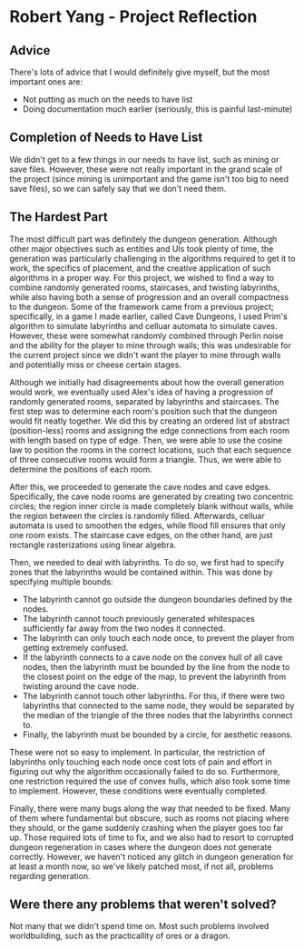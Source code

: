 # Robert Yang - Project Reflection

## Advice

There's lots of advice that I would definitely give myself, but the most important ones are:
- Not putting as much on the needs to have list
- Doing documentation much earlier (seriously, this is painful last-minute)

## Completion of Needs to Have List

We didn't get to a few things in our needs to have list, such as mining or save files. However, these were not really important in the grand scale of the project (since mining is unimportant and the game isn't too big to need save files), so we can safely say that we don't need them.

## The Hardest Part

The most difficult part was definitely the dungeon generation. Although other major objectives such as entities and UIs took plenty of time, the generation was particularly challenging in the algorithms required to get it to work, the specifics of placement, and the creative application of such algorithms in a proper way. For this project, we wished to find a way to combine randomly generated rooms, staircases, and twisting labyrinths, while also having both a sense of progression and an overall compactness to the dungeon. Some of the framework came from a previous project; specifically, in a game I made earlier, called Cave Dungeons, I used Prim's algorithm to simulate labyrinths and celluar automata to simulate caves. However, these were somewhat randomly combined through Perlin noise and the ability for the player to mine through walls; this was undesirable for the current project since we didn't want the player to mine through walls and potentially miss or cheese certain stages.

Although we initially had disagreements about how the overall generation would work, we eventually used Alex's idea of having a progression of randomly generated rooms, separated by labyrinths and staircases. The first step was to determine each room's position such that the dungeon would fit neatly together. We did this by creating an ordered list of abstract (position-less) rooms and assigning the edge connections from each room with length based on type of edge. Then, we were able to use the cosine law to position the rooms in the correct locations, such that each sequence of three consecutive rooms would form a triangle. Thus, we were able to determine the positions of each room.

After this, we proceeded to generate the cave nodes and cave edges. Specifically, the cave node rooms are generated by creating two concentric circles; the region inner circle is made completely blank without walls, while the region between the circles is randomly filled. Afterwards, celluar automata is used to smoothen the edges, while flood fill ensures that only one room exists. The staircase cave edges, on the other hand, are just rectangle rasterizations using linear algebra.

Then, we needed to deal with labyrinths. To do so, we first had to specify zones that the labyrinths would be contained within. This was done by specifying multiple bounds:
- The labyrinth cannot go outside the dungeon boundaries defined by the nodes.
- The labyrinth cannot touch previously generated whitespaces sufficiently far away from the two nodes it connected.
- The labyrinth can only touch each node once, to prevent the player from getting extremely confused.
- If the labyrinth connects to a cave node on the convex hull of all cave nodes, then the labyrinth must be bounded by the line from the node to the closest point on the edge of the map, to prevent the labyrinth from twisting around the cave node.
- The labyrinth cannot touch other labyrinths. For this, if there were two labyrinths that connected to the same node, they would be separated by the median of the triangle of the three nodes that the labyrinths connect to.
- Finally, the labyrinth must be bounded by a circle, for aesthetic reasons.

These were not so easy to implement. In particular, the restriction of labyrinths only touching each node once cost lots of pain and effort in figuring out why the algorithm occasionally failed to do so. Furthermore, one restriction required the use of convex hulls, which also took some time to implement. However, these conditions were eventually completed.

Finally, there were many bugs along the way that needed to be fixed. Many of them where fundamental but obscure, such as rooms not placing where they should, or the game suddenly crashing when the player goes too far up. Those required lots of time to fix, and we also had to resort to corrupted dungeon regeneration in cases where the dungeon does not generate correctly. However, we haven't noticed any glitch in dungeon generation for at least a month now, so we've likely patched most, if not all, problems regarding generation.

## Were there any problems that weren't solved?

Not many that we didn't spend time on. Most such problems involved worldbuilding, such as the practicallity of ores or a dragon.